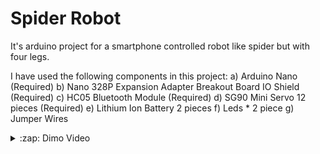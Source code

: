 # Spider Robot
It's arduino project for a smartphone controlled robot like spider but with four legs.

I have used the following components in this project:
a) Arduino Nano (Required)
b) Nano 328P Expansion Adapter Breakout Board IO Shield (Required)
c) HC05 Bluetooth Module (Required)
d) SG90 Mini Servo 12 pieces (Required)
e) Lithium Ion Battery 2 pieces
f) Leds * 2 piece
g) Jumper Wires

<details>
  <summary>:zap: Dimo Video</summary>
  https://youtu.be/0W4Rquge8Lo
</details>
